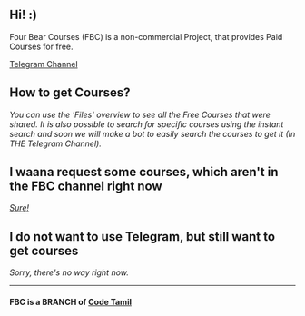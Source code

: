 ## **Hi**! :)

Four Bear Courses (FBC) is a non-commercial Project, that provides Paid Courses for free.

[Telegram Channel](https://telegram.dog/fourbearcourseschnl)

## **How to get Courses?**
_You can use the 'Files' overview to see all the Free Courses that were shared. It is also possible to search for specific courses using the instant search and soon we will make a bot to easily search the courses to get it (In THE Telegram Channel)._

## **I waana request some courses, which aren't in the FBC channel right now**

_[Sure!](https://tx.me/s/fourbearcourseschnl/39)_

## **I do not want to use Telegram, but still want to get courses**

_Sorry, there's no way right now._

-----------------------------------------------------------------

#### FBC is a BRANCH of [Code Tamil](https://telegram.dog/code_tamil)
